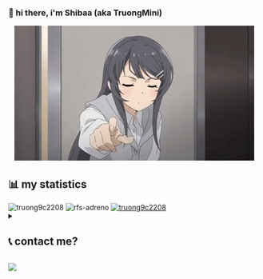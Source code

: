 ### 👋 hi there, i'm Shibaa (aka TruongMini)

<p align="center">
  <img src="./assets/sakurajima.gif" />
</p>

## 📊 my statistics

<div>
  <a>
    <img src="https://github-stats.tdung.com/api?username=truong9c2208&show_icons=true&locale=en&theme=dark" alt="truong9c2208">
  </a>
  <a>
    <img src="https://github-stats.tdung.com/api/top-langs?username=truong9c2208&locale=en&theme=dark&layout=compact&hide=java" alt="rfs-adreno" alt="truong9c2208">
  </a>
  <a href="https://github.com/ryo-ma/github-profile-trophy">
    <img src="https://github-profile-trophy.vercel.app/?username=truong9c2208&theme=darkhub" alt="truong9c2208" />
  </a>
</div>

<Details>
<Summary><h2>📞 contact me?</h2></summary>

- email: [shibamini@proton.me](mailto:shibamini@proton.me)
- discord: [Shibaa05](https://discord.com/users/847101281277444166)
- telegram: [@Shibaa05](https://t.me/Shibaa05)

</Details>

![](https://komarev.com/ghpvc/?username=truong9c2208)

